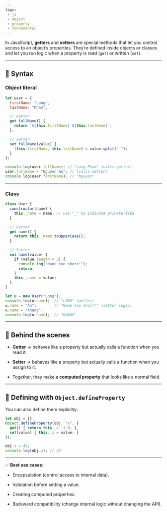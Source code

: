 ```yaml
---
tags: 
 - js
 - object
 - property
 - fundamental
---
```


In JavaScript, **getters** and **setters** are special methods that let you control access to an object’s properties. They’re defined inside objects or classes and let you run logic when a property is read (`get`) or written (`set`).

---

## 🔹 Syntax

### Object literal

```js
let user = {
  firstName: "Long",
  lastName: "Pham",

  // Getter
  get fullName() {
    return `${this.firstName} ${this.lastName}`;
  },

  // Setter
  set fullName(value) {
    [this.firstName, this.lastName] = value.split(" ");
  }
};

console.log(user.fullName); // "Long Pham" (calls getter)
user.fullName = "Nguyen An"; // (calls setter)
console.log(user.firstName); // "Nguyen"
```

---

### Class

```js
class User {
  constructor(name) {
    this._name = name; // use "_" to indicate private-like
  }

  // Getter
  get name() {
    return this._name.toUpperCase();
  }

  // Setter
  set name(value) {
    if (value.length < 3) {
      console.log("Name too short!");
      return;
    }
    this._name = value;
  }
}

let u = new User("Long");
console.log(u.name);  // "LONG" (getter)
u.name = "An";        // "Name too short!" (setter logic)
u.name = "Khang";
console.log(u.name);  // "KHANG"
```

---

## 🔹 Behind the scenes

- **Getter** → behaves like a property but actually calls a function when you read it.
    
- **Setter** → behaves like a property but actually calls a function when you assign to it.
    
- Together, they make a **computed property** that looks like a normal field.
    

---

## 🔹 Defining with `Object.defineProperty`

You can also define them explicitly:

```js
let obj = {};
Object.defineProperty(obj, "x", {
  get() { return this._x || 0; },
  set(value) { this._x = value; }
});

obj.x = 42;
console.log(obj.x); // 42
```

---

✅ **Best use cases**:

- Encapsulation (control access to internal data).
    
- Validation before setting a value.
    
- Creating computed properties.
    
- Backward compatibility (change internal logic without changing the API).
    